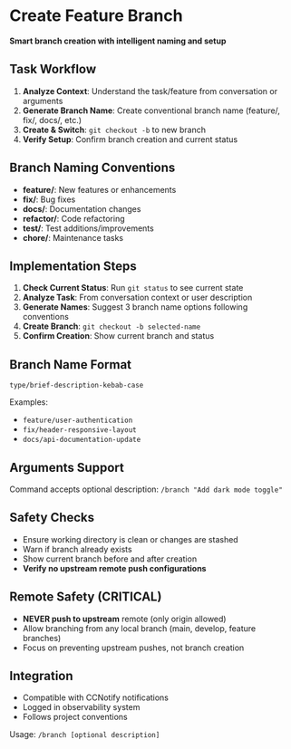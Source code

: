 # Create Feature Branch

**Smart branch creation with intelligent naming and setup**

## Task Workflow
1. **Analyze Context**: Understand the task/feature from conversation or arguments
2. **Generate Branch Name**: Create conventional branch name (feature/, fix/, docs/, etc.)
3. **Create & Switch**: `git checkout -b` to new branch
4. **Verify Setup**: Confirm branch creation and current status

## Branch Naming Conventions
- **feature/**: New features or enhancements
- **fix/**: Bug fixes  
- **docs/**: Documentation changes
- **refactor/**: Code refactoring
- **test/**: Test additions/improvements
- **chore/**: Maintenance tasks

## Implementation Steps
1. **Check Current Status**: Run `git status` to see current state
2. **Analyze Task**: From conversation context or user description
3. **Generate Names**: Suggest 3 branch name options following conventions
4. **Create Branch**: `git checkout -b selected-name`
5. **Confirm Creation**: Show current branch and status

## Branch Name Format
`type/brief-description-kebab-case`

Examples:
- `feature/user-authentication`
- `fix/header-responsive-layout`
- `docs/api-documentation-update`

## Arguments Support
Command accepts optional description: `/branch "Add dark mode toggle"`

## Safety Checks
- Ensure working directory is clean or changes are stashed
- Warn if branch already exists
- Show current branch before and after creation
- **Verify no upstream remote push configurations**

## Remote Safety (CRITICAL)
- **NEVER push to upstream** remote (only origin allowed)
- Allow branching from any local branch (main, develop, feature branches)
- Focus on preventing upstream pushes, not branch creation

## Integration
- Compatible with CCNotify notifications
- Logged in observability system
- Follows project conventions

Usage: `/branch [optional description]`